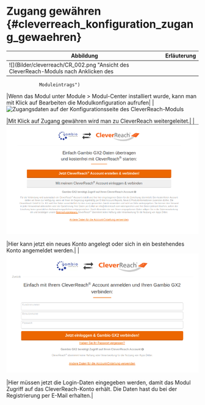 # Zugang gewähren {#cleverreach_konfiguration_zugang_gewaehren}

|Abbildung|Erläuterung|
|---------|-----------|
|![](Bilder/cleverreach/CR_002.png "Ansicht des CleverReach-Moduls nach Anklicken des
                Moduleintrags")

|Wenn das Modul unter Module \> Modul-Center installiert wurde, kann man mit Klick auf Bearbeiten die Modulkonfiguration aufrufen|
|![](Bilder/cleverreach/CR_003.png "Zugangsdaten auf der Konfigurationsseite des
                CleverReach-Moduls")

|Mit Klick auf Zugang gewähren wird man zu CleverReach weitergeleitet.|
|![](Bilder/cleverreach/20190702_010.png "Account erstellen oder anmelden bei CleverReach")

|Hier kann jetzt ein neues Konto angelegt oder sich in ein bestehendes Konto angemeldet werden.|
|![](Bilder/cleverreach/20190702_009.png "Eingabe der Daten zur Anmeldung bei Cleverreach")

|Hier müssen jetzt die Login-Daten eingegeben werden, damit das Modul Zugriff auf das CleverReach-Konto erhält. Die Daten hast du bei der Registrierung per E-Mail erhalten.|



